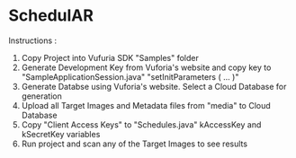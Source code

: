 # SchedulAR

Instructions :

1. Copy Project into Vufuria SDK "Samples" folder
2. Generate Development Key from Vuforia's website and copy key to "SampleApplicationSession.java"
    "setInitParameters ( ... )"
3. Generate Databse using Vuforia's website. Select a Cloud Database for generation
4. Upload all Target Images and Metadata files from "media" to Cloud Database
5. Copy "Client Access Keys" to "Schedules.java" kAccessKey and kSecretKey variables
6. Run project and scan any of the Target Images to see results

